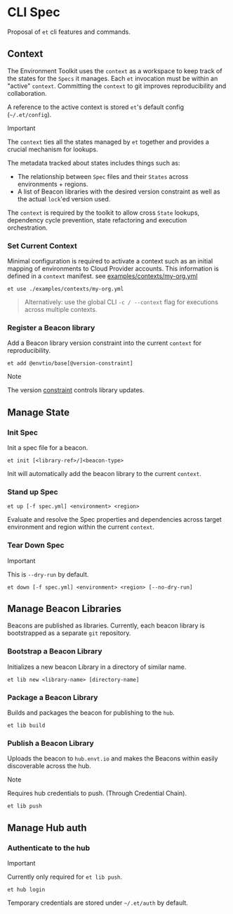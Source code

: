 # CLI Spec

Proposal of `et` cli features and commands.

## Context

The Environment Toolkit uses the `context` as a workspace to keep track of the states for the `Specs` it manages. Each `et` invocation must be within an "active" `context`. Committing the `context` to git improves reproducibility and collaboration.

A reference to the active context is stored `et`'s default  config (`~/.et/config`).

> [!IMPORTANT]
> The `context` ties all the states managed by `et` together and provides a crucial mechanism for lookups.

The metadata tracked about states includes things such as:

- The relationship between `Spec` files and their `States` across environments + regions.
- A list of Beacon libraries with the desired version constraint as well as the actual `lock`'ed version used.

The `context` is required by the toolkit to allow cross `State` lookups, dependency cycle prevention, state refactoring and execution orchestration.

### Set Current Context

Minimal configuration is required to activate a context such as an initial mapping of environments to Cloud Provider accounts. This information is defined in a `context` manifest. see [examples/contexts/my-org.yml](./examples/contexts/my-org.yml)

```console
et use ./examples/contexts/my-org.yml
```

> Alternatively: use the global CLI `-c / --context` flag for executions across multiple contexts.

<!--
### Bootstrap Context

Provision the conventional Cloud resources for the Environment Toolkit to manage environments within the Cloud Provider.

```console
et bootstrap ./examples/contexts/my-org.yml
```
-->

### Register a Beacon library

Add a Beacon library version constraint into the current `context` for reproducibility.

```console
et add @envtio/base[@version-constraint]
```

>[!NOTE]
> The version [constraint](https://docs.npmjs.com/about-semantic-versioning#using-semantic-versioning-to-specify-update-types-your-package-can-accept) controls library updates.

<!-- TODO: Future feature of managing private Beacon pkges auth mechanisms and facility the init command for available beacons -->

## Manage State

### Init Spec

Init a spec file for a beacon.

```console
et init [<library-ref>/]<beacon-type>
```

Init will automatically add the beacon library to the current `context`.

### Stand up Spec

```console
et up [-f spec.yml] <environment> <region>
```

Evaluate and resolve the Spec properties and dependencies across target environment and region within the current `context`.

<!-- CLI will:

- evaluate the spec, resolving resource references through the context
- unresolved referenced properties halt the process
- resolved referenced properties are templated out
- stack synthesis and plan is executed using the Terraform Provider credential chain (i.e assume role arn)
- on confirmation stack is applied

SaaS offers advanced orchestration mechanisms by overlaying the concept of `formations` over `context`

-->

### Tear Down Spec

>[!IMPORTANT]
> This is `--dry-run` by default.

```console
et down [-f spec.yml] <environment> <region> [--no-dry-run]
```

## Manage Beacon Libraries

Beacons are published as libraries. Currently, each beacon library is bootstrapped as a separate `git` repository.

<!-- projen by default initializes an empty git directory, in the future we may want to support monorepos better -->

### Bootstrap a Beacon Library

Initializes a new beacon Library in a directory of similar name.

```console
et lib new <library-name> [directory-name]
```

<!-- Implementation details - First Iteration

As a first iteration, this largely depends on the [JSII projen manifest](https://github.com/projen/projen/blob/v0.84.10/src/cli/util.ts#L62) and runs `projen new` in the target directory under the hood.

-->

### Package a Beacon Library

Builds and packages the beacon for publishing to the `hub`.

```console
et lib build
```

<!-- Implementation details - First Iteration

Projen is the task runner and re-uses [JSII pacmak](https://github.com/aws/jsii/blob/main/packages/jsii-pacmak/README.md) tasks to build and publish JSII packages for beacon libraries.

See the Projen JSII Project - [Packaging Tasks](https://github.com/projen/projen/blob/v0.84.10/src/cdk/jsii-project.ts#L507)

-->

### Publish a Beacon Library

Uploads the beacon to `hub.envt.io` and makes the Beacons within easily discoverable across the hub.

> [!NOTE]
> Requires hub credentials to push. (Through Credential Chain).

```console
et lib push
```

<!-- Implementation details - First Iteration

Requires Hub SaaS to handle authentication, backing npm registry and auto generated documentation functionality.

Future SaaS feature: private hubs
-->

## Manage Hub auth

### Authenticate to the hub

> [!IMPORTANT]
> Currently only required for `et lib push`.

```console
et hub login
```

Temporary credentials are stored under `~/.et/auth` by default.
